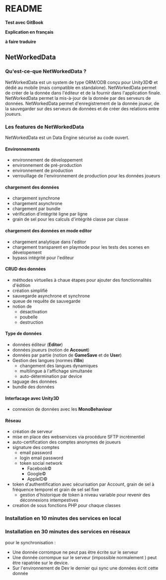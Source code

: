 # README


**Test avec GitBook**

**Explication en français**

**à faire traduire**

## NetWorkedData

### Qu'est-ce-que NetWorkedData ?

NetWorkedData est un system de type ORM/ODB conçu pour Unity3D© et dédié au mobile \(mais compatible en standalone\). NetWorkedData permet de créer de la donnée dans l'éditeur et de la fournir dans l'application finale. NetWorkedData permet la mis-à-jour de la donnée par des serveurs de données. NetWorkedData permet d'enregistrement de la donnée joueur, de la sauvegarder sur des serveurs de données et de créer des relations entre joueurs.

### Les features de NetWorkedData

NetWorkedData est un Data Engine sécurisé au code ouvert.

#### Environnements

* environnement de développement
* environnement de pré-production
* environnement de production
* verrouillage de l'environnement de production pour les données joueurs

#### chargement des données

* chargement synchrone
* chargement asynchrone
* chargement par bundle
* vérification d'intégrité ligne par ligne
* grain de sel pour les calculs d'intégrité classe par classe

#### chargement des données en mode editor

* chargement analytique dans l'editor
* chargement transparent en playmode pour les tests des scenes en dévelopement 
* bypass intégrité pour l'editeur

#### CRUD des données

* méthodes virtuelles à chaue étapes pour ajouter des fonctionnalités d'édition
* création simplifié
* sauvegarde asynchrone et synchrone
* queue de requête de sauvegarde
* notion de 
  * désactivation
  * poubelle 
  * destruction

#### Type de données

* données éditeur \(**Editor**\)
* données joueurs \(notion de **Account**\)
* données par partie \(notion de **GameSave** et de **User**\)
* Gestion des langues \(normes **i18n**\)
  * changement des langues dynamiques
  * multilingue à l'affichage simultanée
  * auto-détermination par device
* taguage des données
* bundle des données

#### Interfacage avec Unity3D

* connexion de données avec les **MonoBehaviour**

#### Réseau

* création de serveur 
* mise en place des webservices via procédure SFTP incrémentiel
* auto-certification des comptes anonymes de joueurs
* signature des comptes 
  * email password
  * login email password
  * token social network
    * Facebook©
    * Google©
    * AppleID©
* token d'authentification avec sécurisation par Account, grain de sel à fréquence temporel et grain de sel sel fixe
  * gestion d'historique de token à niveau variable pour revenir des déconnexions intempestives
* creation de sous fonctions PHP pour chaque classes

### Installation en 10 minutes des services en local

### Installation en 30 minutes des services en réseaux

pour le synchronisation :

* Une donnée corrompue ne peut pas être écrite sur le serveur
* Une donnée corrompue sur le serveur \(impossible normalement \) peut être rapatriée sur le device.
* Sur l'environnement de Dev le dernier qui sync une données écrit cette donnée

